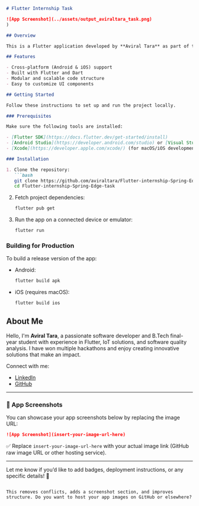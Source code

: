 

````markdown
# Flutter Internship Task

![App Screenshot](../assets/output_aviraltara_task.png)
)

## Overview

This is a Flutter application developed by **Aviral Tara** as part of the Spring Edge internship task. The app is designed to run seamlessly across Android and iOS devices, providing a cross-platform user experience.

## Features

- Cross-platform (Android & iOS) support
- Built with Flutter and Dart
- Modular and scalable code structure
- Easy to customize UI components

## Getting Started

Follow these instructions to set up and run the project locally.

### Prerequisites

Make sure the following tools are installed:

- [Flutter SDK](https://docs.flutter.dev/get-started/install)
- [Android Studio](https://developer.android.com/studio) or [Visual Studio Code](https://code.visualstudio.com/Download) with Flutter and Dart plugins
- [Xcode](https://developer.apple.com/xcode/) (for macOS/iOS development)

### Installation

1. Clone the repository:
   ```bash
   git clone https://github.com/aviraltara/Flutter-internship-Spring-Edge-task.git
   cd Flutter-internship-Spring-Edge-task
````

2. Fetch project dependencies:

   ```bash
   flutter pub get
   ```

3. Run the app on a connected device or emulator:

   ```bash
   flutter run
   ```

### Building for Production

To build a release version of the app:

* Android:

  ```bash
  flutter build apk
  ```
* iOS (requires macOS):

  ```bash
  flutter build ios
  ```

## About Me

Hello, I'm **Aviral Tara**, a passionate software developer and B.Tech final-year student with experience in Flutter, IoT solutions, and software quality analysis. I have won multiple hackathons and enjoy creating innovative solutions that make an impact.

Connect with me:

* [LinkedIn](https://www.linkedin.com/in/aviral-tara/)
* [GitHub](https://github.com/aviraltara)

---

### 📸 App Screenshots

You can showcase your app screenshots below by replacing the image URL:

```markdown
![App Screenshot](insert-your-image-url-here)
```

✅ Replace `insert-your-image-url-here` with your actual image link (GitHub raw image URL or other hosting service).

---

Let me know if you’d like to add badges, deployment instructions, or any specific details! 🚀

```

This removes conflicts, adds a screenshot section, and improves structure. Do you want to host your app images on GitHub or elsewhere?
```
